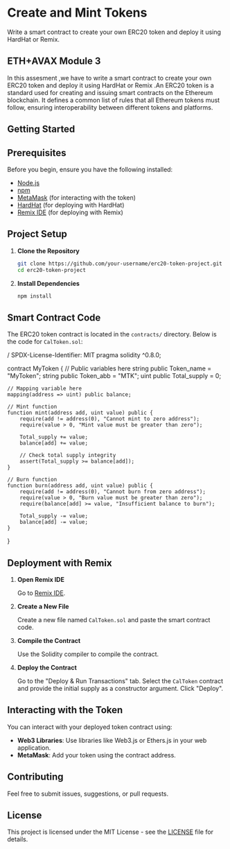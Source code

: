 # Create and Mint Tokens

Write a smart contract to create your own ERC20 token and deploy it using HardHat or Remix.

## ETH+AVAX Module 3

In this assesment ,we  have to write a smart contract to create your own ERC20 token and deploy it using HardHat or Remix .An ERC20 token is a standard used for creating and issuing smart contracts on the Ethereum blockchain. It defines a common list of rules that all Ethereum tokens must follow, ensuring interoperability between different tokens and platforms.

## Getting Started

## Prerequisites

Before you begin, ensure you have the following installed:

- [Node.js](https://nodejs.org/)
- [npm](https://www.npmjs.com/)
- [MetaMask](https://metamask.io/) (for interacting with the token)
- [HardHat](https://hardhat.org/) (for deploying with HardHat)
- [Remix IDE](https://remix.ethereum.org/) (for deploying with Remix)

## Project Setup

1. **Clone the Repository**

   ```bash
   git clone https://github.com/your-username/erc20-token-project.git
   cd erc20-token-project
   ```

2. **Install Dependencies**

   ```bash
   npm install
   ```

## Smart Contract Code

The ERC20 token contract is located in the `contracts/` directory. Below is the code for `CalToken.sol`:

/ SPDX-License-Identifier: MIT
pragma solidity ^0.8.0;

contract MyToken {
    // Public variables here
    string public Token_name = "MyToken";
    string public Token_abb = "MTK";
    uint public Total_supply = 0;

    // Mapping variable here
    mapping(address => uint) public balance;

    // Mint function
    function mint(address add, uint value) public {
        require(add != address(0), "Cannot mint to zero address");
        require(value > 0, "Mint value must be greater than zero");

        Total_supply += value;
        balance[add] += value;

        // Check total supply integrity
        assert(Total_supply >= balance[add]);
    }

    // Burn function
    function burn(address add, uint value) public {
        require(add != address(0), "Cannot burn from zero address");
        require(value > 0, "Burn value must be greater than zero");
        require(balance[add] >= value, "Insufficient balance to burn");

        Total_supply -= value;
        balance[add] -= value;
    }
}



## Deployment with Remix

1. **Open Remix IDE**

   Go to [Remix IDE](https://remix.ethereum.org/).

2. **Create a New File**

   Create a new file named `CalToken.sol` and paste the smart contract code.

3. **Compile the Contract**

   Use the Solidity compiler to compile the contract.

4. **Deploy the Contract**

   Go to the "Deploy & Run Transactions" tab. Select the `CalToken` contract and provide the initial supply as a constructor argument. Click "Deploy".

## Interacting with the Token

You can interact with your deployed token contract using:

- **Web3 Libraries**: Use libraries like Web3.js or Ethers.js in your web application.
- **MetaMask**: Add your token using the contract address.

## Contributing

Feel free to submit issues, suggestions, or pull requests. 

## License

This project is licensed under the MIT License - see the [LICENSE](LICENSE) file for details.

